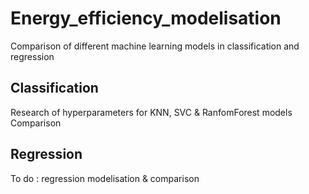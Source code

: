 # Energy_efficiency_modelisation

Comparison of different machine learning models in classification and regression

## Classification

Research of hyperparameters for KNN, SVC & RanfomForest models
Comparison

## Regression

To do : regression modelisation & comparison
